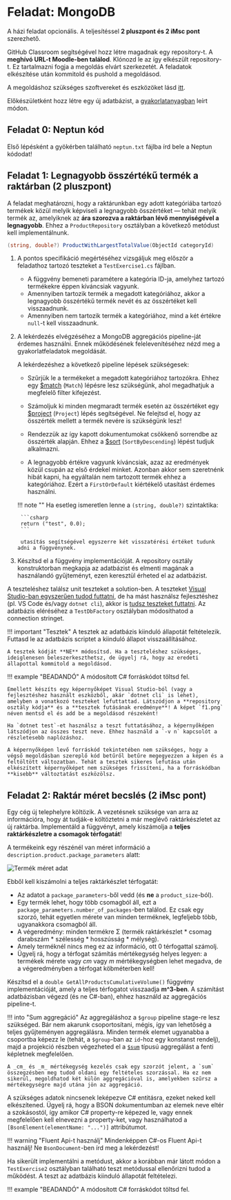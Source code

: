 # Feladat: MongoDB

A házi feladat opcionális. A teljesítéssel **2 pluszpont és 2 iMsc pont** szerezhető.

GitHub Classroom segítségével hozz létre magadnak egy repository-t. A **meghívó URL-t Moodle-ben találod**. Klónozd le az így elkészült repository-t. Ez tartalmazni fogja a megoldás elvárt szerkezetét. A feladatok elkészítése után kommitold és pushold a megoldásod.

A megoldáshoz szükséges szoftvereket és eszközöket lásd [itt](../index.md#szukseges-eszkozok).

Előkészületként hozz létre egy új adatbázist, a [gyakorlatanyagban](../../seminar/mongodb/index.md) leírt módon.

## Feladat 0: Neptun kód

Első lépésként a gyökérben található `neptun.txt` fájlba írd bele a Neptun kódodat!

## Feladat 1: Legnagyobb összértékű termék a raktárban (2 pluszpont)

A feladat meghatározni, hogy a raktárunkban egy adott kategóriába tartozó termékek közül melyik képviseli a legnagyobb összértéket — tehát melyik termék az, amelyiknek az **ára szorozva a raktárban lévő mennyiségével a legnagyobb**. Ehhez a `ProductRepository` osztályban a következő metódust kell implementálnunk.

```csharp
(string, double?) ProductWithLargestTotalValue(ObjectId categoryId)
```

1. A pontos specifikáció megértéséhez vizsgáljuk meg először a feladathoz tartozó teszteket a `TestExercise1.cs` fájlban.

    - A függvény bemeneti paramétere a kategória ID-ja, amelyhez tartozó termékekre éppen kíváncsiak vagyunk.
    - Amennyiben tartozik termék a megadott kategóriához, akkor a legnagyobb összértékű termék nevét és az összértéket kell visszaadnunk.
    - Amennyiben nem tartozik termék a kategóriához, mind a két értékre `null`-t kell visszaadnunk.

1. A lekérdezés elvégzéséhez a MongoDB aggregációs pipeline-ját érdemes használni. Ennek működésének felelevenítéséhez nézd meg a gyakorlatfeladatok megoldását.

    A lekérdezéshez a következő pipeline lépések szükségesek:

    - Szűrjük le a termékeket a megadott kategóriához tartozókra. Ehhez egy [$match](https://docs.mongodb.com/manual/reference/operator/aggregation/match/) (`Match`) lépésre lesz szükségünk, ahol megadhatjuk a megfelelő filter kifejezést.

    - Számoljuk ki minden megmaradt termék esetén az összértéket egy [$project](https://docs.mongodb.com/manual/reference/operator/aggregation/project/) (`Project`) lépés segítségével. Ne felejtsd el, hogy az összérték mellett a termék nevére is szükségünk lesz!

    - Rendezzük az így kapott dokumentumokat csökkenő sorrendbe az összérték alapján. Ehhez a [$sort](https://docs.mongodb.com/manual/reference/operator/aggregation/sort/) (`SortByDescending`) lépést tudjuk alkalmazni.

    - A legnagyobb értékre vagyunk kíváncsiak, azaz az eredmények közül csupán az első érdekel minket. Azonban akkor sem szeretnénk hibát kapni, ha egyáltalán nem tartozott termék ehhez a kategóriához. Ezért a `FirstOrDefault` kiértékelő utasítást érdemes használni.

    !!! note ""
        Ha esetleg ismeretlen lenne a `(string, double?)` szintaktika:

        ```csharp
        return ("test", 0.0);
        ```
        
        utasítás segítségével egyszerre két visszatérési értéket tudunk adni a függvénynek.

1. Készítsd el a függvény implementációját. A repository osztály konstruktorban megkapja az adatbázist és elmenti magának a használandó gyűjteményt, ezen keresztül érheted el az adatbázist.

A teszteléshez találsz unit teszteket a solution-ben. A teszteket [Visual Studio-ban egyszerűen tudod futtatni](https://docs.microsoft.com/en-us/visualstudio/test/run-unit-tests-with-test-explorer?view=vs-2022), de ha mást használsz fejlesztéshez (pl. VS Code és/vagy `dotnet cli`), akkor is [tudsz teszteket futtatni](https://docs.microsoft.com/en-us/dotnet/core/tools/dotnet-test). Az adatbázis eléréséhez a `TestDbFactory` osztályban módosíthatod a connection stringet.

!!! important "Tesztek"
    A tesztek az adatbázis kiinduló állapotát feltételezik. Futtasd le az adatbázis scriptet a kiinduló állapot visszaállításához.

    A tesztek kódját **NE** módosítsd. Ha a teszteléshez szükséges, ideiglenesen beleszerkeszthetsz, de ügyelj rá, hogy az eredeti állapottal kommitold a megoldásod.

!!! example "BEADANDÓ"
    A módosított C# forráskódot töltsd fel.

    Emellett készíts egy képernyőképet Visual Studio-ból (vagy a fejlesztéshez használt eszközből, akár `dotnet cli` is lehet), amelyben a vonatkozó teszteket lefuttattad. Látszódjon a **repository osztály kódja** és a **tesztek futásának eredménye**! A képet `f1.png` néven mentsd el és add be a megoldásod részeként!

    Ha `dotnet test`-et használsz a teszt futtatásához, a képernyőképen látszódjon az összes teszt neve. Ehhez használd a `-v n` kapcsolót a részletesebb naplózáshoz.

    A képernyőképen levő forráskód tekintetében nem szükséges, hogy a végső megoldásban szereplő kód betűről betűre megegyezzen a képen és a feltöltött változatban. Tehát a tesztek sikeres lefutása után elkészített képernyőképet nem szükséges frissíteni, ha a forráskódban **kisebb** változtatást eszközölsz.

## Feladat 2: Raktár méret becslés (2 iMsc pont)

Egy cég új telephelyre költözik. A vezetésnek szüksége van arra az információra, hogy át tudják-e költöztetni a már meglévő raktárkészletet az új raktárba. Implementáld a függvényt, amely kiszámolja a **teljes raktárkészletre a csomagok térfogatát**!

A termékeink egy részénél van méret információ a `description.product.package_parameters` alatt:

![Termék méret adat](homework/mongodb/product-size.png)

Ebből kell kiszámolni a teljes raktárkészlet térfogatát:

- Az adatot a `package_parameters`-ből vedd (és **ne** a `product_size`-ból).
- Egy termék lehet, hogy több csomagból áll, ezt a `package_parameters.number_of_packages`-ben találod. Ez csak egy szorzó, tehát egyetlen mérete van minden terméknek, legfeljebb több, ugyanakkora csomagból áll.
- A végeredmény: minden termékre Σ (termék raktárkészlet * csomag darabszám * szélesség * hosszússág * mélység).
- Amely terméknél nincs meg ez az információ, ott 0 térfogattal számolj.
- Ügyelj rá, hogy a térfogat számítás mértékegység helyes legyen: a termékek mérete vagy _cm_ vagy _m_ mértékegységben lehet megadva, de a végeredményben a térfogat köbméterben kell!

Készítsd el a `double GetAllProductsCumulativeVolume()` függvény implementációját, amely a teljes térfogatot visszaadja **m^3-ben**. A számítást adatbázisban végezd (és ne C#-ban), ehhez használd az aggregációs pipeline-t.

!!! into "Sum aggregáció"
    Az aggregáláshoz a `$group` pipeline stage-re lesz szükséged. Bár nem akarunk csoportosítani, mégis, így van lehetőség a teljes gyűjteményen aggregálásra. Minden termék elemet ugyanabba a csoportba képezz le (tehát, a `$group`-ban az `id`-hoz egy konstanst rendelj), majd a projekció részben végezheted el a [`$sum`](https://docs.mongodb.com/manual/reference/operator/aggregation/sum/#use-in-group-stage) típusú aggregálást a fenti képletnek megfelelően.

    A _cm_ és _m_ mértékegység kezelés csak egy szorzót jelent, a `sum` összegzésben meg tudod oldani egy feltételes szorzással. Ha ez nem sikerül, megoldhatod két külön aggregációval is, amelyekben szűrsz a mértékegységre majd utána jön az aggregáció.

A szükséges adatok nincsenek leképezve C# entitásra, ezeket neked kell elkészítened. Ügyelj rá, hogy a BSON dokumentumban az elemek neve eltér a szokásostól, így amikor C# property-re képezed le, vagy ennek megfelelően kell elnevezni a property-ket, vagy használhatod a `[BsonElement(elementName: "...")]` attribútumot.

!!! warning "Fluent Api-t használj"
    Mindenképpen C#-os Fluent Api-t használj! Ne `BsonDocument`-ben írd meg a lekérdezést!

Ha sikerült implementálni a metódust, akkor a korábban már látott módon a `TestExercise2` osztályban található teszt metódussal ellenőrizni tudod a működést. A teszt az adatbázis kiinduló állapotát feltételezi.

!!! example "BEADANDÓ"
    A módosított C# forráskódot töltsd fel.
